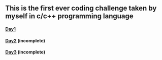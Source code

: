 ## This is the first ever coding challenge taken by myself in c/c++ programming language
#### [Day1](https://www.hackerearth.com/practice/basic-programming/input-output/basics-of-input-output/practice-problems/algorithm/mojtaba-prepares-contest-29b2a044/description/)
#### [Day2](https://www.hackerearth.com/practice/codemonk/?utm_source=new_user_signup&utm_medium=email&utm_campaign=codemonk) (incomplete)
#### [Day3](https://practice.geeksforgeeks.org/problems/merge-two-sorted-arrays/1/?track=dsa-workshop-1-mathematics&batchId=308#) (incomplete)
